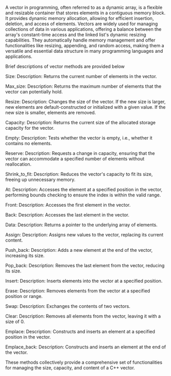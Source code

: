 A vector in programming, often referred to as a dynamic array, is a flexible and resizable container that stores elements in a contiguous memory block. It provides dynamic memory allocation, allowing for efficient insertion, deletion, and access of elements. Vectors are widely used for managing collections of data in various applications, offering a balance between the array's constant-time access and the linked list's dynamic resizing capabilities. They automatically handle memory management and offer functionalities like resizing, appending, and random access, making them a versatile and essential data structure in many programming languages and applications.

Brief descriptions of vector methods are provided below

Size:
Description: Returns the current number of elements in the vector.

Max_size:
Description: Returns the maximum number of elements that the vector can potentially hold.

Resize:
Description: Changes the size of the vector. If the new size is larger, new elements are default-constructed or initialized with a given value. If the new size is smaller, elements are removed.

Capacity:
Description: Returns the current size of the allocated storage capacity for the vector.

Empty:
Description: Tests whether the vector is empty, i.e., whether it contains no elements.

Reserve:
Description: Requests a change in capacity, ensuring that the vector can accommodate a specified number of elements without reallocation.

Shrink_to_fit:
Description: Reduces the vector's capacity to fit its size, freeing up unnecessary memory.

At:
Description: Accesses the element at a specified position in the vector, performing bounds checking to ensure the index is within the valid range.

Front:
Description: Accesses the first element in the vector.

Back:
Description: Accesses the last element in the vector.

Data:
Description: Returns a pointer to the underlying array of elements.

Assign:
Description: Assigns new values to the vector, replacing its current content.

Push_back:
Description: Adds a new element at the end of the vector, increasing its size.

Pop_back:
Description: Removes the last element from the vector, reducing its size.

Insert:
Description: Inserts elements into the vector at a specified position.

Erase:
Description: Removes elements from the vector at a specified position or range.

Swap:
Description: Exchanges the contents of two vectors.

Clear:
Description: Removes all elements from the vector, leaving it with a size of 0.

Emplace:
Description: Constructs and inserts an element at a specified position in the vector.

Emplace_back:
Description: Constructs and inserts an element at the end of the vector.


These methods collectively provide a comprehensive set of functionalities for managing the size, capacity, and content of a C++ vector.

